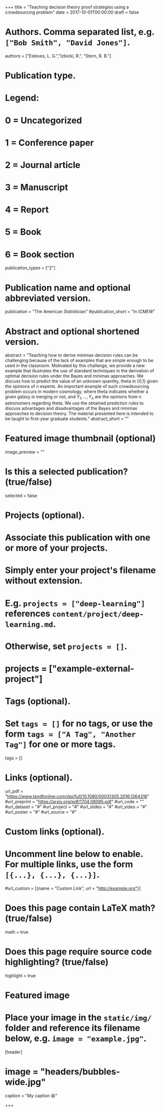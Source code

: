 +++
title = "Teaching decision theory proof strategies using a crowdsourcing problem"
date = 2017-10-01T00:00:00
draft = false

# Authors. Comma separated list, e.g. `["Bob Smith", "David Jones"]`.
authors = ["Esteves, L. G.","Izbicki, R.", "Stern, R. B."]

# Publication type.
# Legend:
# 0 = Uncategorized
# 1 = Conference paper
# 2 = Journal article
# 3 = Manuscript
# 4 = Report
# 5 = Book
# 6 = Book section
publication_types = ["2"]

# Publication name and optional abbreviated version.
publication = "The American Statistician"
#publication_short = "In *ICMEW*"

# Abstract and optional shortened version.
abstract = "Teaching how to derive minimax decision rules can be challenging because of the lack of examples that are simple enough to be used in the classroom. Motivated by this challenge, we provide a new example that illustrates the use of standard techniques in the derivation of optimal decision rules under the Bayes and minimax approaches. We discuss how to predict the value of an unknown quantity, theta in {0,1} given the opinions of n experts. An important example of such crowdsourcing problem occurs in modern cosmology, where theta indicates whether a given galaxy is merging or not, and $Y_1,...,Y_n$ are the opinions from n astronomers regarding theta. We use the  obtained prediction rules to discuss advantages and disadvantages of the Bayes and minimax approaches to decision theory. The material presented here is intended to be taught to first-year graduate students."
abstract_short = ""

# Featured image thumbnail (optional)
image_preview = ""

# Is this a selected publication? (true/false)
selected = false

# Projects (optional).
#   Associate this publication with one or more of your projects.
#   Simply enter your project's filename without extension.
#   E.g. `projects = ["deep-learning"]` references `content/project/deep-learning.md`.
#   Otherwise, set `projects = []`.
# projects = ["example-external-project"]

# Tags (optional).
#   Set `tags = []` for no tags, or use the form `tags = ["A Tag", "Another Tag"]` for one or more tags.
tags = []

# Links (optional).
url_pdf = "https://www.tandfonline.com/doi/full/10.1080/00031305.2016.1264316"
#url_preprint = "https://arxiv.org/pdf/1704.08095.pdf"
#url_code = ""
#url_dataset = "#"
#url_project = "#"
#url_slides = "#"
#url_video = "#"
#url_poster = "#"
#url_source = "#"

# Custom links (optional).
#   Uncomment line below to enable. For multiple links, use the form `[{...}, {...}, {...}]`.
#url_custom = [{name = "Custom Link", url = "http://example.org"}]

# Does this page contain LaTeX math? (true/false)
math = true

# Does this page require source code highlighting? (true/false)
highlight = true

# Featured image
# Place your image in the `static/img/` folder and reference its filename below, e.g. `image = "example.jpg"`.
[header]
# image = "headers/bubbles-wide.jpg"
caption = "My caption :smile:"

+++

